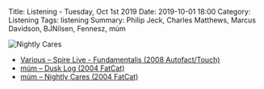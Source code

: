 Title: Listening - Tuesday, Oct 1st 2019 
Date: 2019-10-01 18:00
Category: Listening
Tags: listening
Summary: Philip Jeck, Charles Matthews, Marcus Davidson, BJNilsen, Fennesz, múm 


![Nightly Cares](/images/nightlycares.jpg)

- [Various – Spire Live - Fundamentalis (2008 Autofact/Touch)](https://www.discogs.com/Various-Spire-Live-Fundamentalis/release/1221700)
- [múm – Dusk Log (2004 FatCat)](https://www.discogs.com/m%C3%BAm-Dusk-Log/master/44856)
- [múm – Nightly Cares (2004 FatCat)](https://www.discogs.com/m%C3%BAm-Nightly-Cares/master/44858)
